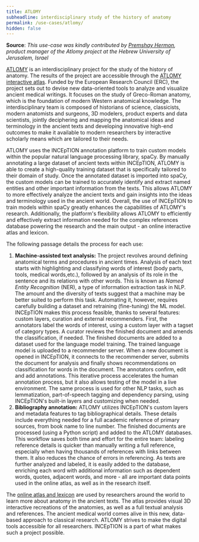 ```yaml
---
title: ATLOMY
subheadline: interdisciplinary study of the history of anatomy
permalink: /use-cases/atlomy/
hidden: false
---
```


**Source**: <i>This use-case was kindly contributed by <a href="https://www.linkedin.com/in/premshay/">Premshay Hermon</a>, product manager of the Atlomy project at the Hebrew University of Jerusalem, Israel</i>

[ATLOMY][project-website] is an interdisciplinary project for the study of the history of anatomy. The results of the project are accessible through the [ATLOMY interactive atlas][interactive-atlas].
Funded by the European Research Council (ERC), the project sets out to devise new data-oriented tools to analyze and visualize ancient medical writings. It focuses on the study of Greco-Roman anatomy, which is the foundation of modern Western anatomical knowledge.
The interdisciplinary team is composed of historians of science, classicists, modern anatomists and surgeons, 3D modelers, product experts and data scientists, jointly deciphering and mapping the anatomical ideas and terminology in the ancient texts and developing innovative high-end outcomes to make it available to modern researchers by interactive scholarly means which are tailored to their needs.

ATLOMY uses the INCEpTION annotation platform to train custom models within the popular natural language processing library, spaCy. By manually annotating a large dataset of ancient texts within INCEpTION, ATLOMY is able to create a high-quality training dataset that is specifically tailored to their domain of study. Once the annotated dataset is imported into spaCy, the custom models can be trained to accurately identify and extract named entities and other important information from the texts. This allows ATLOMY to more effectively analyze the ancient texts and gain insights into the ideas and terminology used in the ancient world. Overall, the use of INCEpTION to train models within spaCy greatly enhances the capabilities of ATLOMY's research. Additionally, the platform's flexibility allows ATLOMY to efficiently and effectively extract information needed for the complex references database powering the research and the main output - an online interactive atlas and lexicon.

The following passage details the process for each use:

1. **Machine-assisted text analysis:** The project revolves around defining anatomical terms and
procedures in ancient times. Analysis of each text starts with highlighting and classifying words of interest (body parts, tools, medical words,etc.), followed by an analysis of its role in the sentence and its relations with other words. This is known as *Named Entity Recognition* (NER), a type of information extraction task in NLP. The amount and the diversity of texts suggest that a machine may be better suited to perform this task. Automating it, however, requires carefully building a dataset and retraining (fine-tuning) the ML model. INCEpTION makes this process feasible, thanks to several features: custom layers, curation and external recommenders. 
First, the annotators label the words of interest, using a custom layer with a tagset of category types.
A curator reviews the finished document and amends the classification, if needed.
The finished documents are added to a dataset used for the language model training.
The trained language model is uploaded to a recommender server.
When a new document is opened in INCEpTION, it connects to the recommender server, submits the document for analysis and finally shows recommendations on classification for words in the document. The annotators confirm, edit and add annotations.
This iterative process accelerates the human annotation process, but it also allows testing of the model in a live environment.
The same process is used for other NLP tasks, such as lemmatization, part-of-speech tagging and dependency parsing, using INCEpTION's built-in layers and customizing when needed.
2. **Bibliography annotation:** ATLOMY utilizes INCEpTION's custom layers and metadata features to tag bibliographical details. These details include everything needed for a full academic reference of primary sources, from book name to line number. The finished documents are processed (using a Python script) and added to the ATLOMY databases.
This workflow saves both time and effort for the entire team: labeling reference details is quicker than manually writing a full reference, especially when having thousands of references with links between them. It also reduces the chance of errors in referencing.
As texts are further analyzed and labeled, it is easily added to the database, enriching each word with additional information such as dependent words, quotes, adjacent words, and more - all are important data points used in the online atlas, as well as in the research itself.

The [online atlas and lexicon][interactive-atlas] are used by researchers around the world to learn more about anatomy in the ancient texts. The atlas provides visual 3D interactive recreations of the anatomies, as well as a full textual analysis and references. The ancient medical world comes alive in this new, data-based approach to classical research. ATLOMY strives to make the digital tools accessible for all researchers. INCEpTION is a part of what makes such a project possible.

[project-website]: https://atlomy.huji.ac.il/
[interactive-atlas]: https://www.atlomy.com/
